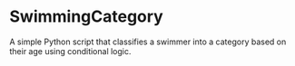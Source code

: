 # SwimmingCategory
A simple Python script that classifies a swimmer into a category based on their age using conditional logic.
